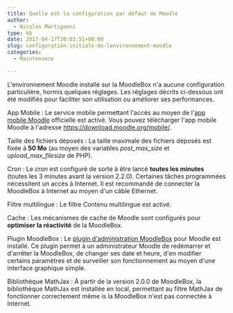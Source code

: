 ```yaml
---
title: Quelle est la configuration par défaut de Moodle
author:
  - Nicolas Martignoni
type: kb
date: 2017-04-17T20:03:51+00:00
slug: configuration-initiale-de-lenvironnement-moodle
categories:
  - Maintenance

---
```

L'environnement Moodle installé sur la MoodleBox n'a aucune configuration particulière, hormis quelques réglages. Les réglages décrits ci-dessous ont été modifiés pour faciliter son utilisation ou améliorer ses performances.

App Mobile
:   Le service mobile permettant l'accès au moyen de l'[app mobile Moodle][1] officielle est activé. Vous pouvez télécharger l'app mobile Moodle à l'adresse https://download.moodle.org/mobile/.

Taille des fichiers déposés
:   La taille maximale des fichiers déposés est fixée à __50 Mo__ (au moyen des variables _post\_max\_size_ et _upload\_max\_filesize_ de PHP).

Cron
:   Le _cron_ est configuré de sorte à être lancé __toutes les minutes__ (toutes les 3 minutes avant la version 2.2.0). Certaines tâches programmées nécessitent un accès à Internet. Il est recommandé de connecter la MoodleBox à Internet au moyen d'un câble Ethernet.

Filtre multilingue
:   Le filtre Contenu multilingue est activé.

Cache
:   Les mécanismes de cache de Moodle sont configurés pour __optimiser la réactivité__ de la MoodleBox.

Plugin MoodleBox
:   Le [plugin d'administration MoodleBox][2] pour Moodle est installé. Ce plugin permet à un administrateur Moodle de redémarrer et d'arrêter la MoodleBox, de changer ses date et heure, d'en modifier certains paramètres et de surveiller son fonctionnement au moyen d'une interface graphique simple.

Bibliothèque MathJax
:   À partir de la version 2.0.0 de MoodleBox, la bibliothèque MathJax est installée en local, permettant au filtre MathJax de fonctionner correctement même is la MoodleBox n'est pas connectée à Internet.

 [1]: https://download.moodle.org/mobile/
 [2]: https://moodle.org/plugins/tool_moodlebox
